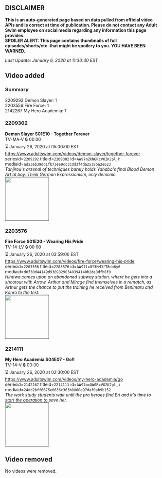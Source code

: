 ## DISCLAIMER
**This is an auto-generated page based on data pulled from official video APIs and is correct at time of publication. Please do not contact any Adult Swim employee on social media regarding any information this page provides.**  
**SPOILER ALERT: This page contains thumbnails of full episodes/shorts/etc. that might be spoilery to you. YOU HAVE BEEN WARNED.**  

_Last Update: January 6, 2020 at 11:30:40 EST_
## Video added
### Summary
2209292 Demon Slayer: 1  
2203556 Fire Force: 1  
2142267 My Hero Academia: 1  
### 2209302
**Demon Slayer S01E10 - Together Forever**  
TV-MA-V 🔒 00:00  
⌛ January 26, 2020 at 05:00:00 EST  
https://www.adultswim.com/videos/demon-slayer/together-forever  
seriesid=`2209292` titleid=`2209302` id=`AW97mZkNGRcVO2K2pl_h` mediaid=`ad23eb39dd1fb73ee9cc3cdd3f4da2538ba2e623`  
_Tanjirou's arsenal of techniques barely holds Yahaba's final Blood Demon Art at bay. Think German Expressionism, only demonic._  
<a href=""><img src="" height="144px" /></a>
### 2203576
**Fire Force S01E20 - Wearing His Pride**  
TV-14-LV 🔒 00:00  
⌛ January 26, 2020 at 03:59:00 EST  
https://www.adultswim.com/videos/fire-force/wearing-his-pride  
seriesid=`2203556` titleid=`2203576` id=`AW97lxOY3HMJfT8do6y6` mediaid=`d0f30d44149d93898290348394140b2de8dfb6f9`  
_Hinawa comes upon an abandoned subway station, where he gets into a shootout with Arrow. Arthur and Mirage find themselves in a rematch, as Arthur gets the chance to put the training he received from Benimaru and Konro to the test._  
<a href=""><img src="" height="144px" /></a>
### 2214111
**My Hero Academia S04E07 - Go!!**  
TV-14-V 🔒 00:00  
⌛ January 26, 2020 at 02:30:00 EST  
https://www.adultswim.com/videos/my-hero-academia/go  
seriesid=`2142267` titleid=`2214111` id=`AW97mxQWGRcVO2K2pl_i` mediaid=`24dd2bff6675e0636c363b8860e97daf0ab9b152`  
_The work study students wait until the pro heroes find Eri and it's time to start the operation to save her._  
<a href=""><img src="" height="144px" /></a>
## Video removed
No videos were removed.  
